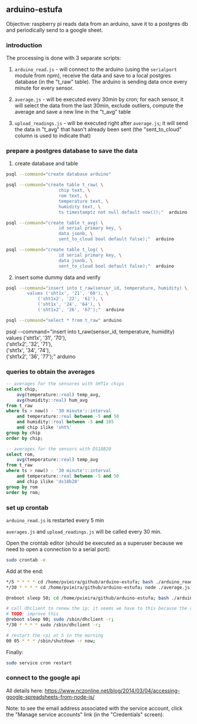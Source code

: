 ## arduino-estufa

Objective: raspberry pi reads data from an arduino, save it to a postgres db  and periodically send to a google sheet.

### introduction

The processing is done with 3 separate scripts:

1) `arduino_read.js` - will connect to the arduino (using the `serialport` module from npm), receive the data and save to a local postgres database (in the "t_raw" table). The arduino is sending data once every minute for every sensor.

2) `average.js` - will be executed every 30min by cron; for each sensor, it will select the data from the last 30min, exclude outliers, compute the average and save a new line in the "t_avg" table

3) `upload_readings.js` - will be executed right after `average.js`; it will send the data in "t_avg" that hasn't already been sent (the "sent_to_cloud" column is used to indicate that)

### prepare a postgres database to save the data

1) create database and table
```bash
psql --command="create database arduino"

psql --command="create table t_raw( \
                    chip text, \
                    rom text, \
                    temperature text, \
                    humidity text, \
                    ts timestamptz not null default now());"  arduino

psql --command="create table t_avg( \
                    id serial primary key, \
                    data jsonb, \
                    sent_to_cloud bool default false);"  arduino

psql --command="create table t_log( \
                    id serial primary key, \
                    data jsonb, \
                    sent_to_cloud bool default false);"  arduino
```

2) insert some dummy data and verify
```bash
psql --command="insert into t_raw(sensor_id, temperature, humidity) \
        values ('sht1x', '21', '60'), \
            ('sht1x2', '22', '61'), \
            ('sht1x', '24', '64'), \
            ('sht1x2', '26', '67');"  arduino

psql --command="select * from t_raw" arduino
```


psql --command="insert into t_raw(sensor_id, temperature, humidity) \
        values ('sht1x', '31', '70'), \
            ('sht1x2', '32', '71'), \
            ('sht1x', '34', '74'), \
            ('sht1x2', '36', '77');"  arduino


### queries to obtain the averages

```sql
-- averages for the sensores with SHT1x chips
select chip, 
    avg(temperature::real) temp_avg, 
    avg(humidity::real) hum_avg
from t_raw 
where ts > now() - '30 minute'::interval
    and temperature::real between -5 and 50
    and humidity::real between -5 and 105
    and chip ilike 'sht%'
group by chip
order by chip;
```

```sql
-- averages for the sensors with DS18B20
select rom, 
    avg(temperature::real) temp_avg
from t_raw 
where ts > now() - '30 minute'::interval
    and temperature::real between -5 and 50
    and chip ilike 'ds18b20'
group by rom
order by rom;
```



### set up crontab

`arduino_read.js` is restarted every 5 min

`averages.js` and `upload_readings.js` will be called every 30 min.

Open the crontab editor (should be executed as a superuser because we need to open a connection to a serial port):
```bash
sudo crontab -e
```

Add at the end:
```bash
*/5 * * * * cd /home/pvieira/github/arduino-estufa; bash ./arduino_read_restart.sh;
*/30 * * * * cd /home/pvieira/github/arduino-estufa; node ./average.js; sleep 10; node ./dhclient.js; sleep 20; node ./upload_readings.js;

@reboot sleep 50; cd /home/pvieira/github/arduino-estufa; bash ./arduino_read_restart.sh;

# call dhclient to renew the ip; it seems we have to this because the connection to eduroam might dro periodically
# TODO: improve this
@reboot sleep 90; sudo /sbin/dhclient -r;
*/30 * * * * sudo /sbin/dhclient -r;

# restart the rpi at 5 in the morning
00 05 * * * /sbin/shutdown -r now;
```

Finally:
```bash
sudo service cron restart
```


### connect to the google api

All details here: https://www.nczonline.net/blog/2014/03/04/accessing-google-spreadsheets-from-node-js/

Note: to see the email address associated with the service account, click the "Manage service accounts" link (in the "Credentials" screen).
